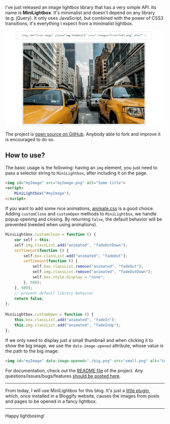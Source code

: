 I've just released an image lightbox library that has a very simple API. Its
name is **MiniLightbox**. It's minimalist and doesn't depend on any library
(e.g. jQuery). It only uses JavaScript, but combined with the power of CSS3
transitions, it's everything I expect from a minimalist lightbox.

![Demo](/images/posts/8/1.gif)

The project is [open source on GitHub][1]. Anybody able to fork and improve it
is encouraged to do so.

## How to use?
The basic usage is the following: having an `img` element, you just need to pass
a selector string to `MiniLightbox`, after including it on the page.

```html
<img id="myImage" src="myImage.png" alt="Some title">
<script>
    MiniLightbox("#myImage");
</script>
```

If you want to add some nice animations, [animate.css][2] is a good choice.
Adding `customClose` and `customOpen` methods to `MiniLightbox`, we handle popup
opening and closing. By returning `false`, the default behavior will be
prevented (needed when using animations).

```js
MiniLightbox.customClose = function () {
    var self = this;
    self.img.classList.add("animated", "fadeOutDown");
    setTimeout(function () {
        self.box.classList.add("animated", "fadeOut");
        setTimeout(function () {
            self.box.classList.remove("animated", "fadeOut");
            self.img.classList.remove("animated", "fadeOutDown");
            self.box.style.display = "none";
        }, 500);
    }, 500);
    // prevent default library behavior
    return false;
};

MiniLightbox.customOpen = function () {
    this.box.classList.add("animated", "fadeIn");
    this.img.classList.add("animated", "fadeInUp");
};
```

If we only need to display just a small thumbnail and when clicking it to show
the big image, we use the `data-image-opened` attribute, whose value is the path
to the big image:

```html
<img id="myImage" data-image-opened="./big.png" src="small.png" alt="Some title">
```

For documentation, check out the [README file][3] of the project. Any
questions/issues/bugs/features [should be posted here][4].

----

From today, I will use MiniLightbox for this blog. It's just a
[little plugin][5], which, once installed in a Bloggify website, causes the images from
posts and pages to be opened in a fancy lightbox.

---

Happy lightboxing! <i class="fa fa-smile"></i>

 [1]: https://github.com/IonicaBizau/mini-lightbox
 [2]: http://daneden.github.io/animate.css/
 [3]: https://github.com/IonicaBizau/mini-lightbox/blob/master/README.md
 [4]: https://github.com/IonicaBizau/mini-lightbox/issues/new
 [5]: https://github.com/Bloggify/lightbox
